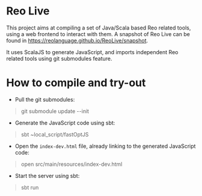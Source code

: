 Reo Live
========================

This project aims at compiling a set of Java/Scala based Reo related tools, using a web frontend to interact with them.
A snapshot of Reo Live can be found in https://reolanguage.github.io/ReoLive/snapshot. 

It uses ScalaJS to generate JavaScript, and imports independent Reo related tools using git submodules feature.


How to compile and try-out
==============
* Pull the git submodules:

> git submodule update --init

* Generate the JavaScript code using sbt:

> sbt \~local_script/fastOptJS

* Open the `index-dev.html` file, already linking to the generated JavaScript code:

> open src/main/resources/index-dev.html

* Start the server using sbt:

>sbt run





